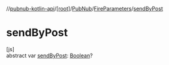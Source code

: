 //[pubnub-kotlin-api](../../../../index.md)/[[root]](../../index.md)/[PubNub](../index.md)/[FireParameters](index.md)/[sendByPost](send-by-post.md)

# sendByPost

[js]\
abstract var [sendByPost](send-by-post.md): [Boolean](https://kotlinlang.org/api/latest/jvm/stdlib/kotlin-stdlib/kotlin/-boolean/index.html)?
